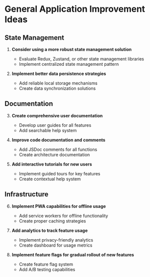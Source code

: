 # General Application Improvement Ideas

## State Management

1. **Consider using a more robust state management solution**
   - Evaluate Redux, Zustand, or other state management libraries
   - Implement centralized state management pattern

2. **Implement better data persistence strategies**
   - Add reliable local storage mechanisms
   - Create data synchronization solutions

## Documentation

3. **Create comprehensive user documentation**
   - Develop user guides for all features
   - Add searchable help system

4. **Improve code documentation and comments**
   - Add JSDoc comments for all functions
   - Create architecture documentation

5. **Add interactive tutorials for new users**
   - Implement guided tours for key features
   - Create contextual help system

## Infrastructure

6. **Implement PWA capabilities for offline usage**
   - Add service workers for offline functionality
   - Create proper caching strategies

7. **Add analytics to track feature usage**
   - Implement privacy-friendly analytics
   - Create dashboard for usage metrics

8. **Implement feature flags for gradual rollout of new features**
   - Create feature flag system
   - Add A/B testing capabilities 